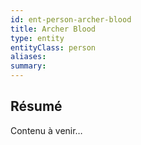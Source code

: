 ```yaml
---
id: ent-person-archer-blood
title: Archer Blood
type: entity
entityClass: person
aliases:
summary:
---
```


## Résumé
Contenu à venir…
